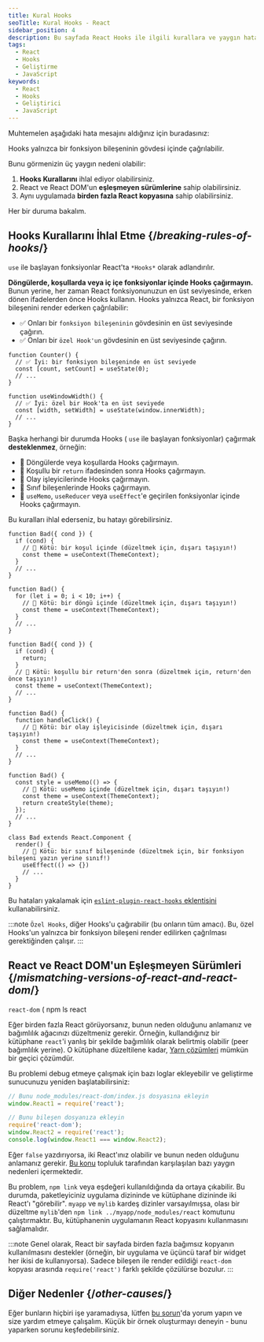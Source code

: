 ```yaml
---
title: Kural Hooks
seoTitle: Kural Hooks - React
sidebar_position: 4
description: Bu sayfada React Hooks ile ilgili kurallara ve yaygın hatalara dair bilgilere ulaşabilirsiniz. React ve React DOMun eşleşmeyen sürümleri, çift React gibi sorunlar hakkında da bilgiler içerir.
tags: 
  - React
  - Hooks
  - Geliştirme
  - JavaScript
keywords: 
  - React
  - Hooks
  - Geliştirici
  - JavaScript
---
```

Muhtemelen aşağıdaki hata mesajını aldığınız için buradasınız:


Hooks yalnızca bir fonksiyon bileşeninin gövdesi içinde çağrılabilir.


Bunu görmenizin üç yaygın nedeni olabilir:

1. **Hooks Kurallarını** ihlal ediyor olabilirsiniz.
2. React ve React DOM'un **eşleşmeyen sürümlerine** sahip olabilirsiniz.
3. Aynı uygulamada **birden fazla React kopyasına** sahip olabilirsiniz.

Her bir duruma bakalım.

## Hooks Kurallarını İhlal Etme {/*breaking-rules-of-hooks*/}

`use` ile başlayan fonksiyonlar React'ta `*Hooks*` olarak adlandırılır.

**Döngülerde, koşullarda veya iç içe fonksiyonlar içinde Hooks çağırmayın.** Bunun yerine, her zaman React fonksiyonunuzun en üst seviyesinde, erken dönen ifadelerden önce Hooks kullanın. Hooks yalnızca React, bir fonksiyon bileşenini render ederken çağrılabilir:

* ✅ Onları bir `fonksiyon bileşeninin` gövdesinin en üst seviyesinde çağırın.
* ✅ Onları bir `özel Hook'un` gövdesinin en üst seviyesinde çağırın.

```js{2-3,8-9}
function Counter() {
  // ✅ İyi: bir fonksiyon bileşeninde en üst seviyede
  const [count, setCount] = useState(0);
  // ...
}

function useWindowWidth() {
  // ✅ İyi: özel bir Hook'ta en üst seviyede
  const [width, setWidth] = useState(window.innerWidth);
  // ...
}
```

Başka herhangi bir durumda Hooks ( `use` ile başlayan fonksiyonlar) çağırmak **desteklenmez**, örneğin:

* 🔴 Döngülerde veya koşullarda Hooks çağırmayın.
* 🔴 Koşullu bir `return` ifadesinden sonra Hooks çağırmayın.
* 🔴 Olay işleyicilerinde Hooks çağırmayın.
* 🔴 Sınıf bileşenlerinde Hooks çağırmayın.
* 🔴 `useMemo`, `useReducer` veya `useEffect`'e geçirilen fonksiyonlar içinde Hooks çağırmayın.

Bu kuralları ihlal ederseniz, bu hatayı görebilirsiniz.

```js{3-4,11-12,20-21}
function Bad({ cond }) {
  if (cond) {
    // 🔴 Kötü: bir koşul içinde (düzeltmek için, dışarı taşıyın!)
    const theme = useContext(ThemeContext);
  }
  // ...
}

function Bad() {
  for (let i = 0; i < 10; i++) {
    // 🔴 Kötü: bir döngü içinde (düzeltmek için, dışarı taşıyın!)
    const theme = useContext(ThemeContext);
  }
  // ...
}

function Bad({ cond }) {
  if (cond) {
    return;
  }
  // 🔴 Kötü: koşullu bir return'den sonra (düzeltmek için, return'den önce taşıyın!)
  const theme = useContext(ThemeContext);
  // ...
}

function Bad() {
  function handleClick() {
    // 🔴 Kötü: bir olay işleyicisinde (düzeltmek için, dışarı taşıyın!)
    const theme = useContext(ThemeContext);
  }
  // ...
}

function Bad() {
  const style = useMemo(() => {
    // 🔴 Kötü: useMemo içinde (düzeltmek için, dışarı taşıyın!)
    const theme = useContext(ThemeContext);
    return createStyle(theme);
  });
  // ...
}

class Bad extends React.Component {
  render() {
    // 🔴 Kötü: bir sınıf bileşeninde (düzeltmek için, bir fonksiyon bileşeni yazın yerine sınıf!)
    useEffect(() => {})
    // ...
  }
}
```

Bu hataları yakalamak için [`eslint-plugin-react-hooks` eklentisini](https://www.npmjs.com/package/eslint-plugin-react-hooks) kullanabilirsiniz.

:::note
`Özel Hooks`, diğer Hooks'u çağırabilir (bu onların tüm amacı). Bu, özel Hooks'un yalnızca bir fonksiyon bileşeni render edilirken çağrılması gerektiğinden çalışır.
:::

## React ve React DOM'un Eşleşmeyen Sürümleri {/*mismatching-versions-of-react-and-react-dom*/}

`react-dom` (
npm ls react


Eğer birden fazla React görüyorsanız, bunun neden olduğunu anlamanız ve bağımlılık ağacınızı düzeltmeniz gerekir. Örneğin, kullandığınız bir kütüphane `react`'i yanlış bir şekilde bağımlılık olarak belirtmiş olabilir (peer bağımlılık yerine). O kütüphane düzeltilene kadar, [Yarn çözümleri](https://yarnpkg.com/lang/en/docs/selective-version-resolutions/) mümkün bir geçici çözümdür.

Bu problemi debug etmeye çalışmak için bazı loglar ekleyebilir ve geliştirme sunucunuzu yeniden başlatabilirsiniz:

```js
// Bunu node_modules/react-dom/index.js dosyasına ekleyin
window.React1 = require('react');

// Bunu bileşen dosyanıza ekleyin
require('react-dom');
window.React2 = require('react');
console.log(window.React1 === window.React2);
```

Eğer `false` yazdırıyorsa, iki React'ınız olabilir ve bunun neden olduğunu anlamanız gerekir. [Bu konu](https://github.com/facebook/react/issues/13991) topluluk tarafından karşılaşılan bazı yaygın nedenleri içermektedir.

Bu problem, `npm link` veya eşdeğeri kullanıldığında da ortaya çıkabilir. Bu durumda, paketleyiciniz uygulama dizininde ve kütüphane dizininde iki React'ı "görebilir". `myapp` ve `mylib` kardeş dizinler varsayılmışsa, olası bir düzeltme `mylib`'den `npm link ../myapp/node_modules/react` komutunu çalıştırmaktır. Bu, kütüphanenin uygulamanın React kopyasını kullanmasını sağlamalıdır.

:::note
Genel olarak, React bir sayfada birden fazla bağımsız kopyanın kullanılmasını destekler (örneğin, bir uygulama ve üçüncü taraf bir widget her ikisi de kullanıyorsa). Sadece bileşen ile render edildiği `react-dom` kopyası arasında `require('react')` farklı şekilde çözülürse bozulur.
:::

## Diğer Nedenler {/*other-causes*/}

Eğer bunların hiçbiri işe yaramadıysa, lütfen [bu sorun](https://github.com/facebook/react/issues/13991)'da yorum yapın ve size yardım etmeye çalışalım. Küçük bir örnek oluşturmayı deneyin - bunu yaparken sorunu keşfedebilirsiniz.